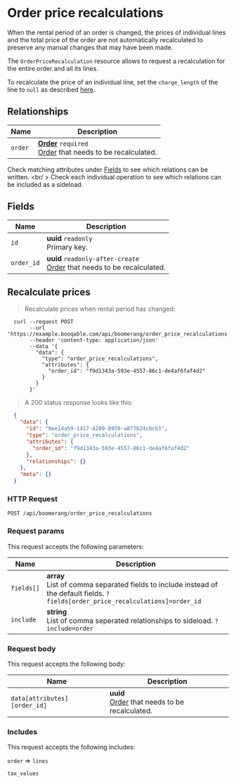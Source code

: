 # Order price recalculations

When the rental period of an order is changed, the prices of individual lines
and the total price of the order are not automatically recalculated to preserve
any manual changes that may have been made.

The `OrderPriceRecalculation` resource allows to request a recalculation for the
entire order and all its lines.

To recalculate the price of an individual line, set the `charge_length` of the
line to `null` as described [here](#lines-fields).

## Relationships
Name | Description
-- | --
`order` | **[Order](#orders)** `required`<br>[Order](#orders) that needs to be recalculated. 


Check matching attributes under [Fields](#order-price-recalculations-fields) to see which relations can be written.
<br/ >
Check each individual operation to see which relations can be included as a sideload.
## Fields

 Name | Description
-- | --
`id` | **uuid** `readonly`<br>Primary key.
`order_id` | **uuid** `readonly-after-create`<br>[Order](#orders) that needs to be recalculated. 


## Recalculate prices


> Recalculate prices when rental period has changed:

```shell
  curl --request POST
       --url 'https://example.booqable.com/api/boomerang/order_price_recalculations'
       --header 'content-type: application/json'
       --data '{
         "data": {
           "type": "order_price_recalculations",
           "attributes": {
             "order_id": "f9d1343a-593e-4557-86c1-de4af6faf4d2"
           }
         }
       }'
```

> A 200 status response looks like this:

```json
  {
    "data": {
      "id": "9ee14a59-1417-4289-8959-a877624c6cb1",
      "type": "order_price_recalculations",
      "attributes": {
        "order_id": "f9d1343a-593e-4557-86c1-de4af6faf4d2"
      },
      "relationships": {}
    },
    "meta": {}
  }
```

### HTTP Request

`POST /api/boomerang/order_price_recalculations`

### Request params

This request accepts the following parameters:

Name | Description
-- | --
`fields[]` | **array** <br>List of comma separated fields to include instead of the default fields. `?fields[order_price_recalculations]=order_id`
`include` | **string** <br>List of comma seperated relationships to sideload. `?include=order`


### Request body

This request accepts the following body:

Name | Description
-- | --
`data[attributes][order_id]` | **uuid** <br>[Order](#orders) that needs to be recalculated. 


### Includes

This request accepts the following includes:

`order` => 
`lines`


`tax_values`







